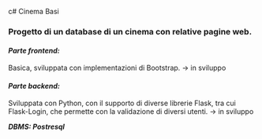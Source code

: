 c# Cinema Basi
### Progetto di un database di un cinema con relative pagine web.

#### *Parte frontend:*

Basica, sviluppata con implementazioni di Bootstrap. -> in sviluppo


#### *Parte backend:*

Sviluppata con Python, con il supporto di diverse librerie Flask, tra cui Flask-Login, che permette con la validazione di diversi utenti.  -> in sviluppo


**_DBMS: Postresql_**
